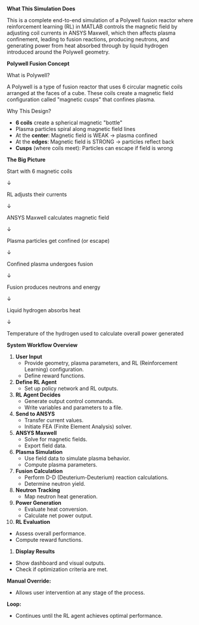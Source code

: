 **What This Simulation Does**

This is a complete end-to-end simulation of a Polywell fusion reactor where reinforcement learning (RL) in MATLAB controls the magnetic field by adjusting coil currents in ANSYS Maxwell, which then affects plasma confinement, leading to fusion reactions, producing neutrons, and generating power from heat absorbed through by liquid hydrogen introduced around the Polywell geometry.

**Polywell Fusion Concept**

What is Polywell?

A Polywell is a type of fusion reactor that uses 6 circular magnetic coils arranged at the faces of a cube. These coils create a magnetic field configuration called "magnetic cusps" that confines plasma.

Why This Design?

-   **6 coils** create a spherical magnetic "bottle"
-   Plasma particles spiral along magnetic field lines
-   At the **center**: Magnetic field is WEAK → plasma confined
-   At the **edges**: Magnetic field is STRONG → particles reflect back
-   **Cusps** (where coils meet): Particles can escape if field is wrong

**The Big Picture**

Start with 6 magnetic coils

↓

RL adjusts their currents

↓

ANSYS Maxwell calculates magnetic field

↓

Plasma particles get confined (or escape)

↓

Confined plasma undergoes fusion

↓

Fusion produces neutrons and energy

↓

Liquid hydrogen absorbs heat

↓

Temperature of the hydrogen used to calculate overall power generated

**System Workflow Overview**

1.  **User Input**
    -   Provide geometry, plasma parameters, and RL (Reinforcement Learning) configuration.
    -   Define reward functions.
2.  **Define RL Agent**
    -   Set up policy network and RL outputs.
3.  **RL Agent Decides**
    -   Generate output control commands.
    -   Write variables and parameters to a file.
4.  **Send to ANSYS**
    -   Transfer current values.
    -   Initiate FEA (Finite Element Analysis) solver.
5.  **ANSYS Maxwell**
    -   Solve for magnetic fields.
    -   Export field data.
6.  **Plasma Simulation**
    -   Use field data to simulate plasma behavior.
    -   Compute plasma parameters.
7.  **Fusion Calculation**
    -   Perform D-D (Deuterium-Deuterium) reaction calculations.
    -   Determine neutron yield.
8.  **Neutron Tracking**
    -   Map neutron heat generation.
9.  **Power Generation**
    -   Evaluate heat conversion.
    -   Calculate net power output.
10. **RL Evaluation**
-   Assess overall performance.
-   Compute reward functions.
1.  **Display Results**
-   Show dashboard and visual outputs.
-   Check if optimization criteria are met.

**Manual Override:**

-   Allows user intervention at any stage of the process.

**Loop:**

-   Continues until the RL agent achieves optimal performance.
